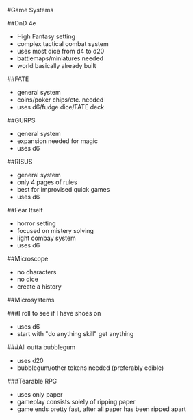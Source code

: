 #Game Systems

##DnD 4e
* High Fantasy setting
* complex tactical combat system
* uses most dice from d4 to d20
* battlemaps/miniatures needed
* world basically already built 

##FATE
* general system
* coins/poker chips/etc. needed
* uses d6/fudge dice/FATE deck

##GURPS
* general system
* expansion needed for magic
* uses d6

##RISUS
* general system
* only 4 pages of rules
* best for improvised quick games
* uses d6

##Fear Itself
* horror setting
* focused on mistery solving
* light combay system
* uses d6

##Microscope
* no characters
* no dice
* create a history

##Microsystems

###I roll to see if I have shoes on
* uses d6
* start with "do anything skill" get anything

###All outta bubblegum
* uses d20
* bubblegum/other tokens needed (preferably edible)

###Tearable RPG
* uses only paper
* gameplay consists solely of ripping paper
* game ends pretty fast, after all paper has been ripped apart